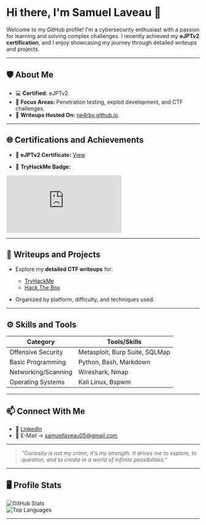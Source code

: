 # Hi there, I'm Samuel Laveau 👋  

Welcome to my GitHub profile! I'm a cybersecurity enthusiast with a passion for learning and solving complex challenges. I recently achieved my **eJPTv2 certification**, and I enjoy showcasing my journey through detailed writeups and projects.  

---

## 🛡️ About Me  
- 💻 **Certified:** eJPTv2.  
- 🎯 **Focus Areas:** Penetration testing, exploit development, and CTF challenges.   
- 📘 **Writeups Hosted On:** [ne4rby.github.io](https://ne4rby.github.io).  

---

## 🌐 Certifications and Achievements  
- 🏅 **eJPTv2 Certificate:** [View](https://certs.ine.com/b2678158-1158-460a-b1ab-daea02c34b77#acc.wNMqDc73)    

- 🧩 **TryHackMe Badge:**  

<iframe src="https://tryhackme.com/api/v2/badges/public-profile?userPublicId=3714931" style='border:none;'></iframe>

---

## 🔗 Writeups and Projects  
- Explore my **detailed CTF writeups** for:  
  - [TryHackMe](https://ne4rby.github.io/categories/tryhackme/)  
  - [Hack The Box](https://ne4rby.github.io/categories/hackthebox/)  

- Organized by platform, difficulty, and techniques used.  

---

## ⚙️ Skills and Tools  
| Category              | Tools/Skills                          |  
|-----------------------|---------------------------------------|  
| Offensive Security    | Metasploit, Burp Suite, SQLMap        |  
| Basic Programming     | Python, Bash, Markdown               |  
| Networking/Scanning   | Wireshark, Nmap                      |  
| Operating Systems     | Kali Linux, Bspwm                    |  

---

## 📫 Connect With Me  
- 💼 [LinkedIn](https://www.linkedin.com/in/samuel-laveau-1930972a3/) 
- 📩 E-Mail -> samuellaveau05@gmail.com

---

> *"Curiosity is not my crime; it's my strength. It drives me to explore, to question, and to create in a world of infinite possibilities."*  

---

## 🖥️ Profile Stats  
![GitHub Stats](https://github-readme-stats.vercel.app/api?username=Ne4rby&show_icons=true&theme=radical)  
![Top Languages](https://github-readme-stats.vercel.app/api/top-langs/?username=Ne4rby&layout=compact&theme=radical)  

---

